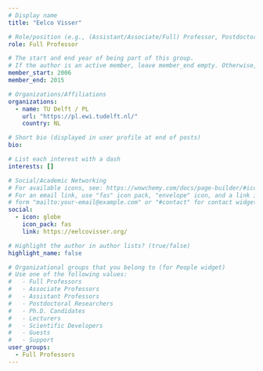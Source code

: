 ```yaml
---
# Display name
title: "Eelco Visser"

# Role/position (e.g., (Assistant/Associate/Full) Professor, Postdoctoral Researchers, Ph.D. Candidate)
role: Full Professor

# The start and end year of being part of this group.
# If the author is an active member, leave member_end empty. Otherwise, fill in.
member_start: 2006
member_end: 2015

# Organizations/Affiliations
organizations:
  - name: TU Delft / PL
    url: "https://pl.ewi.tudelft.nl/"
    country: NL

# Short bio (displayed in user profile at end of posts)
bio:

# List each interest with a dash
interests: []

# Social/Academic Networking
# For available icons, see: https://wowchemy.com/docs/page-builder/#icons
# For an email link, use "fas" icon pack, "envelope" icon, and a link in the
# form "mailto:your-email@example.com" or "#contact" for contact widget.
social:
  - icon: globe
    icon_pack: fas
    link: https://eelcovisser.org/

# Highlight the author in author lists? (true/false)
highlight_name: false

# Organizational groups that you belong to (for People widget)
# Use one of the following values: 
#   - Full Professors
#   - Associate Professors
#   - Assistant Professors
#   - Postdoctoral Researchers
#   - Ph.D. Candidates
#   - Lecturers
#   - Scientific Developers
#   - Guests
#   - Support
user_groups:
  - Full Professors
---
```

